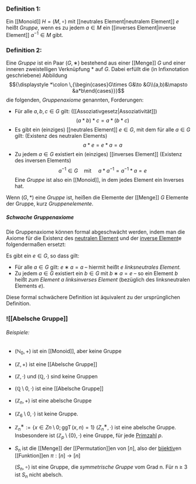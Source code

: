 ### Definition 1:
Ein [[Monoid]] $H = (M, \circ)$ mit [[neutrales Element|neutralem Element]] $e$ heißt *Gruppe*, wenn es zu jedem $a ∈ M$ ein [[inverses Element|inverse Element]] $a^{−1} ∈ M$ gibt.

### Definition 2:
Eine *Gruppe* ist ein Paar $( G , ∗ )$ bestehend aus einer [[Menge]] $G$ und einer inneren zweistelligen Verknüpfung $*$ auf $G$. Dabei erfüllt die (in Infixnotation geschriebene) Abbildung
$${\displaystyle *\colon \,{\begin{cases}G\times G&\to &G\\(a,b)&\mapsto &a*b\end{cases}}}$$
die folgenden, *Gruppenaxiome* genannten, Forderungen:

- Für alle $a, b, c\in G$ gilt: ([[Assoziativgesetz|Assoziativität]])
$${\displaystyle (a*b)*c=a*(b*c)}$$
- Es gibt ein (einziges) [[neutrales Element]] $e\in G$, mit dem für alle $a\in G$ gilt: (Existenz des neutralen Elements)
$${\displaystyle a*e=e*a=a}$$
- Zu jedem $a\in G$ existiert ein (einziges) [[inverses Element]] (Existenz des inversen Elements)
$$a^{-1}\in G \quad\operatorname{mit}\quad  a*a^{-1}=a^{-1}*a=e$$
Eine *Gruppe* ist also ein [[Monoid]], in dem jedes Element ein Inverses hat.

Wenn $(G,*)$ eine *Gruppe* ist, heißen die Elemente der [[Menge]] $G$ Elemente der Gruppe, kurz *Gruppenelemente*. 

##### Schwache Gruppenaxiome
Die Gruppenaxiome können formal abgeschwächt werden, indem man die Axiome für die Existenz des [neutralen Element](neutrales%20Element.md) und der [inverse Element](inverses%20Element.md)e folgendermaßen ersetzt:

Es gibt ein $e ∈ G$, so dass gilt:

- Für alle $a ∈ G$ gilt: $e ∗ a = a$ – hiermit heißt $e$ _linksneutrales Element._
- Zu jedem $a ∈ G$ existiert ein $b ∈ G$ mit $b ∗ a = e$ – so ein Element $b$  heißt _zum Element_ $a$ _linksinverses Element_ (bezüglich des linksneutralen Elements $e$)_._

Diese formal schwächere Definition ist äquivalent zu der ursprünglichen Definition.
### ![[Abelsche Gruppe]]
###### Beispiele:
- $(\mathbb N_0, +)$ ist ein [[Monoid]], aber keine Gruppe
- $(\mathbb Z, +)$ ist eine [[Abelsche Gruppe]] 
- $(\mathbb Z, ·)$ und $(\mathbb Q, ·)$ sind keine Gruppen
- $(\mathbb Q \setminus {0}, ·)$ ist eine [[Abelsche Gruppe]] 
- $(\mathbb Z_n, +)$ ist eine abelsche Gruppe
- $(\mathbb Z_6 \setminus {0}, ·)$ ist keine Gruppe. 
- $\mathbb Z^∗_n := \{ x ∈ Zn \setminus {0} ; \operatorname{ggT}(x, n) = 1 \}$ 
	$(Z^∗_n , ·)$ ist eine abelsche Gruppe. 
	Insbesondere ist $(\mathbb Z_p \setminus \{0\}, ·)$ eine Gruppe, für jede [Primzahl](Primzahlen.md) $p$. 
	
- $S_n$ ist die [[Menge]] der [[Permutation]]en von $[n]$, 
	also der [bijektiv](Bijektivität.md)en [[Funktion]]en $π : [n] → [n]$ 
	
	$(S_n, \circ)$ ist eine Gruppe, die *symmetrische Gruppe* vom Grad n. Für  n ≥ 3 ist $S_n$ nicht abelsch.